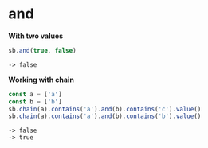 # and

**With two values**

```javascript
sb.and(true, false)
```

```text
-> false
```

**Working with chain**

```javascript
const a = ['a']
const b = ['b']
sb.chain(a).contains('a').and(b).contains('c').value()
sb.chain(a).contains('a').and(b).contains('b').value()
```

```text
-> false
-> true
```

